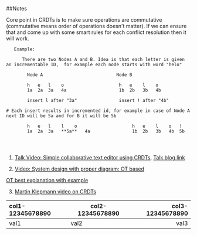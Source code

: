 ##Notes

Core point in CRDTs is to make sure operations are commutative (commutative means order of operations doesn't matter). If we can ensure that and come up with some smart rules for each conflict resolution then it will work. 

```
   Example:
   
      There are two Nodes A and B. Idea is that each letter is given an incrementable ID,  for example each node starts with word "helo"
      
        Node A                            Node B
      
        h   e   l    o                     h   e    l    o
        1a  2a  3a   4a                    1b  2b   3b   4b
        
        insert l after "3a"                insert ! after "4b"

# Each insert results in incremented id, for example in case of Node A next ID will be 5a and for B it will be 5b

        h   e   l    l    o                     h   e    l    o   !
        1a  2a  3a   **5a**   4a                1b  2b   3b   4b  5b
        
        
        
```


1. [Talk Video: Simple collaborative text editor using CRDTs](https://www.youtube.com/watch?v=jIR0Ngov7vo), 
  [Talk blog link](https://digitalfreepen.com/2017/10/06/simple-real-time-collaborative-text-editor.html)

2. [Video: System design with proper diagram: OT based](https://www.youtube.com/watch?v=g9VIh13SA1Y) 

[OT best explanation with example](https://hackernoon.com/operational-transformation-the-real-time-collaborative-editing-algorithm-bf8756683f66)

3. [Martin Klepmann video on CRDTs](https://www.youtube.com/watch?v=B5NULPSiOGw)



| col1-12345678890 | col2-12345678890 | col3-12345678890 |
| :--- | ---- | ----:|
| val1  | val2 | val3 |
